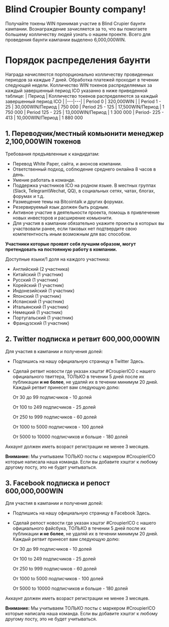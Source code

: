 # Blind Croupier Bounty company!

Получайте токены WIN принимая участие в Blind Crupier баунти кампании. Вознаграждение зачисляется за то, что вы помогаете большему колличеству людей узнать о нашем проекте. Всего для проведения баунти кампании выделено 6,000,000WIN.

# Порядок распределения баунти
Награда начисляются порпорционально колличеству провиденных периодов за каждые 7 дней. Обработка платежей проходит в течении следующей недели. Колличество WIN токенов распределяемых за каждый завершенный период ICO указанно в ниже приведенной таблице: 
| Период  |  Колличество токенов распределяются за каждый завершенный период ICO |
|---|---|
| Period 0  | 320,000WIN |
| Period 1 - 25  | 30,000WIN/Период  | 750 000 
| Period 25 - 125  |  17,500WIN/Период | 1 750 000
| Period 125 - 225 |  13,000WIN/Период | 1 300 000
| Period- 225 - 413  | 10,000WIN/Период | 1 880 000

## 1. Переводчик/местный комьюнити менеджер 2,100,000WIN токенов
Требования предъявленные к кандидатам:

+ Перевод White Paper, сайта, и анонсов компании. 
+ Ответственный подход, соблюдение среднего онлайна 8 часов в день.
+ Умение работать в команде.
+ Поддержка участников ICO на родном языке. В местных группах (Slack, Telegram\Wechat, QQ), в социальных сетях, чатах, блогах, форумах и т.д.
+ Размещение темы на Bitcointalk и других форумах.
+ Резервируемый язык должен быть родным.
+ Активное участие в деятельности проекта, помощь в привлечение новых инвесторов и расширение комьюнити.
+ Для участия в кампании обязательно укажите проекты в которых вы участвовали ранее, если таковых нет подтвердите свою компетентность иным возможным для вас способом.

**Участники которые проявят себя лучшим образом, могут претендовать на постоянную работу в компании.** 

Доступные языки/1 доля на каждого участника:
+ Английский (2 участника)
+ Китайский (1 участник)
+ Русский (1 участник)
+ Корейский (1 участник)
+ Индонезийский (1 участник)
+ Японский (1 участник)
+ Испанский (1 участник)
+ Итальянский (1 участник)
+ Немецкий (1 участник)
+ Португальский (1 участник)
+ Французский (1 участник)


## 2. Twitter подписка и ретвит 600,000,000WIN
Для участия в кампании и получения долей: 
* Подпишись на нашу официальную страницу в Twitter Здесь.
* Сделай ретвит новости где указан хэштэг #CroupierICO с нашего официального твиттера, ТОЛЬКО в течении 5 дней после их публикации **и не более**, не удаляй их в течении минимум 20 дней. Каждый ретвит принесет вам следующую долю:

    От 30 до 99 подписчиков - 10 долей
    
    От 100 to 249 подписчиков - 25 долей
    
    От 250 to 999 подписчиков - 60 долей
    
    От 1000 to 5000 подписчиков - 100 долей
    
    От 5000 to 10000 подписчиков и больше - 180 долей
    
Аккаунт должен иметь возраст регистрации не менее 3 месяцев.
  
**Внимание:** Мы учитываем ТОЛЬКО посты с маркером #CroupierICO которые написала наша команда. Если вы добавите хэштэг к любому другому посту, это не будет учитываться.

## 3. Facebook подписка и репост 600,000,000WIN
Для участия в кампании и получения долей: 
* Подпишись на нашу официальную страницу в Facebook Здесь.
* Сделай репост новости где указан хэштэг #CroupierICO с нашего официального файсбука, ТОЛЬКО в течении 5 дней после их публикации **и не более**, не удаляй их в течении минимум 20 дней. Каждый ретвит принесет вам следующую долю:

    От 30 до 99 подписчиков - 10 долей
    
    От 100 to 249 подписчиков - 25 долей
    
    От 250 to 999 подписчиков - 60 долей
    
    От 1000 to 5000 подписчиков - 100 долей
    
    От 5000 to 10000 подписчиков и больше - 180 долей
    
Аккаунт должен иметь возраст регистрации не менее 3 месяцев.
  
**Внимание:** Мы учитываем ТОЛЬКО посты с маркером #CroupierICO которые написала наша команда. Если вы добавите хэштэг к любому другому посту, это не будет учитываться.

